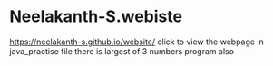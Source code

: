# Neelakanth-S.webiste
https://neelakanth-s.github.io/website/  click to view the webpage
              in java_practise file there is largest of 3 numbers program also
